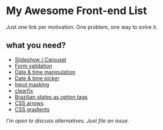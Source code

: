 # My Awesome Front-end List
Just one link per motivation.
One problem, one way to solve it.

## what you need?

- [Slideshow / Carousel](http://kenwheeler.github.io/slick/)
- [Form validation](http://parsleyjs.org/)
- [Date & time manipulation](http://momentjs.com/)
- [Date & time picker](http://eonasdan.github.io/bootstrap-datetimepicker/)
- [Input masking](http://digitalbush.com/projects/masked-input-plugin/)
- [clearfix](http://nicolasgallagher.com/micro-clearfix-hack/)
- [Brazilian states as option tags](https://gist.github.com/leocavalcante/d008fff194dcaf909b3c)
- [CSS arrows](http://www.cssarrowplease.com/)
- [CSS gradients](http://www.colorzilla.com/gradient-editor/)

*I'm open to discuss alternatives. Just file an issue.*
